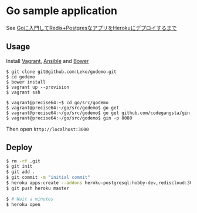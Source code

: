 
# Go sample application

See [Goに入門してRedis+PostgresなアプリをHerokuにデプロイするまで](http://leko.jp/archives/763)

## Usage
Install [Vagrant](https://www.vagrantup.com/downloads.html), [Ansible](http://docs.ansible.com/intro_installation.html) and [Bower](http://bower.io/#install-bower)

```
$ git clone git@github.com:Leko/godemo.git
$ cd godemo
$ bower install
$ vagrant up --provision
$ vagrant ssh

$ vagrant@precise64:~$ cd go/src/godemo
$ vagrant@precise64:~/go/src/godemo$ go get
$ vagrant@precise64:~/go/src/godemo$ go get github.com/codegangsta/gin
$ vagrant@precise64:~/go/src/godemo$ gin -p 8080
```

Then open `http://localhost:3000`

## Deploy

```sh
$ rm -rf .git
$ git init
$ git add .
$ git commit -m "initial commit"
$ heroku apps:create --addons heroku-postgresql:hobby-dev,rediscloud:30 --buildpack heroku/go
$ git push heroku master

$ # Wait a minutes
$ heroku open
```
